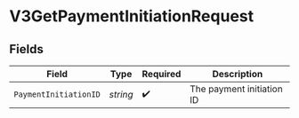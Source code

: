 # V3GetPaymentInitiationRequest


## Fields

| Field                     | Type                      | Required                  | Description               |
| ------------------------- | ------------------------- | ------------------------- | ------------------------- |
| `PaymentInitiationID`     | *string*                  | :heavy_check_mark:        | The payment initiation ID |